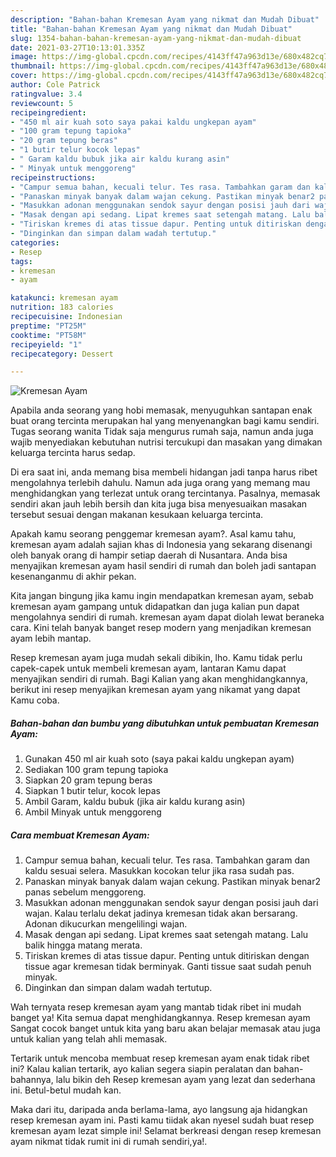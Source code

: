 ```yaml
---
description: "Bahan-bahan Kremesan Ayam yang nikmat dan Mudah Dibuat"
title: "Bahan-bahan Kremesan Ayam yang nikmat dan Mudah Dibuat"
slug: 1354-bahan-bahan-kremesan-ayam-yang-nikmat-dan-mudah-dibuat
date: 2021-03-27T10:13:01.335Z
image: https://img-global.cpcdn.com/recipes/4143ff47a963d13e/680x482cq70/kremesan-ayam-foto-resep-utama.jpg
thumbnail: https://img-global.cpcdn.com/recipes/4143ff47a963d13e/680x482cq70/kremesan-ayam-foto-resep-utama.jpg
cover: https://img-global.cpcdn.com/recipes/4143ff47a963d13e/680x482cq70/kremesan-ayam-foto-resep-utama.jpg
author: Cole Patrick
ratingvalue: 3.4
reviewcount: 5
recipeingredient:
- "450 ml air kuah soto saya pakai kaldu ungkepan ayam"
- "100 gram tepung tapioka"
- "20 gram tepung beras"
- "1 butir telur kocok lepas"
- " Garam kaldu bubuk jika air kaldu kurang asin"
- " Minyak untuk menggoreng"
recipeinstructions:
- "Campur semua bahan, kecuali telur. Tes rasa. Tambahkan garam dan kaldu sesuai selera. Masukkan kocokan telur jika rasa sudah pas."
- "Panaskan minyak banyak dalam wajan cekung. Pastikan minyak benar2 panas sebelum menggoreng."
- "Masukkan adonan menggunakan sendok sayur dengan posisi jauh dari wajan. Kalau terlalu dekat jadinya kremesan tidak akan bersarang. Adonan dikucurkan mengelilingi wajan."
- "Masak dengan api sedang. Lipat kremes saat setengah matang. Lalu balik hingga matang merata."
- "Tiriskan kremes di atas tissue dapur. Penting untuk ditiriskan dengan tissue agar kremesan tidak berminyak. Ganti tissue saat sudah penuh minyak."
- "Dinginkan dan simpan dalam wadah tertutup."
categories:
- Resep
tags:
- kremesan
- ayam

katakunci: kremesan ayam 
nutrition: 183 calories
recipecuisine: Indonesian
preptime: "PT25M"
cooktime: "PT58M"
recipeyield: "1"
recipecategory: Dessert

---
```



![Kremesan Ayam](https://img-global.cpcdn.com/recipes/4143ff47a963d13e/680x482cq70/kremesan-ayam-foto-resep-utama.jpg)

Apabila anda seorang yang hobi memasak, menyuguhkan santapan enak buat orang tercinta merupakan hal yang menyenangkan bagi kamu sendiri. Tugas seorang  wanita Tidak saja mengurus rumah saja, namun anda juga wajib menyediakan kebutuhan nutrisi tercukupi dan masakan yang dimakan keluarga tercinta harus sedap.

Di era  saat ini, anda memang bisa membeli hidangan jadi tanpa harus ribet mengolahnya terlebih dahulu. Namun ada juga orang yang memang mau menghidangkan yang terlezat untuk orang tercintanya. Pasalnya, memasak sendiri akan jauh lebih bersih dan kita juga bisa menyesuaikan masakan tersebut sesuai dengan makanan kesukaan keluarga tercinta. 



Apakah kamu seorang penggemar kremesan ayam?. Asal kamu tahu, kremesan ayam adalah sajian khas di Indonesia yang sekarang disenangi oleh banyak orang di hampir setiap daerah di Nusantara. Anda bisa menyajikan kremesan ayam hasil sendiri di rumah dan boleh jadi santapan kesenanganmu di akhir pekan.

Kita jangan bingung jika kamu ingin mendapatkan kremesan ayam, sebab kremesan ayam gampang untuk didapatkan dan juga kalian pun dapat mengolahnya sendiri di rumah. kremesan ayam dapat diolah lewat beraneka cara. Kini telah banyak banget resep modern yang menjadikan kremesan ayam lebih mantap.

Resep kremesan ayam juga mudah sekali dibikin, lho. Kamu tidak perlu capek-capek untuk membeli kremesan ayam, lantaran Kamu dapat menyajikan sendiri di rumah. Bagi Kalian yang akan menghidangkannya, berikut ini resep menyajikan kremesan ayam yang nikamat yang dapat Kamu coba.

<!--inarticleads1-->

##### Bahan-bahan dan bumbu yang dibutuhkan untuk pembuatan Kremesan Ayam:

1. Gunakan 450 ml air kuah soto (saya pakai kaldu ungkepan ayam)
1. Sediakan 100 gram tepung tapioka
1. Siapkan 20 gram tepung beras
1. Siapkan 1 butir telur, kocok lepas
1. Ambil  Garam, kaldu bubuk (jika air kaldu kurang asin)
1. Ambil  Minyak untuk menggoreng




<!--inarticleads2-->

##### Cara membuat Kremesan Ayam:

1. Campur semua bahan, kecuali telur. Tes rasa. Tambahkan garam dan kaldu sesuai selera. Masukkan kocokan telur jika rasa sudah pas.
1. Panaskan minyak banyak dalam wajan cekung. Pastikan minyak benar2 panas sebelum menggoreng.
1. Masukkan adonan menggunakan sendok sayur dengan posisi jauh dari wajan. Kalau terlalu dekat jadinya kremesan tidak akan bersarang. Adonan dikucurkan mengelilingi wajan.
1. Masak dengan api sedang. Lipat kremes saat setengah matang. Lalu balik hingga matang merata.
1. Tiriskan kremes di atas tissue dapur. Penting untuk ditiriskan dengan tissue agar kremesan tidak berminyak. Ganti tissue saat sudah penuh minyak.
1. Dinginkan dan simpan dalam wadah tertutup.




Wah ternyata resep kremesan ayam yang mantab tidak ribet ini mudah banget ya! Kita semua dapat menghidangkannya. Resep kremesan ayam Sangat cocok banget untuk kita yang baru akan belajar memasak atau juga untuk kalian yang telah ahli memasak.

Tertarik untuk mencoba membuat resep kremesan ayam enak tidak ribet ini? Kalau kalian tertarik, ayo kalian segera siapin peralatan dan bahan-bahannya, lalu bikin deh Resep kremesan ayam yang lezat dan sederhana ini. Betul-betul mudah kan. 

Maka dari itu, daripada anda berlama-lama, ayo langsung aja hidangkan resep kremesan ayam ini. Pasti kamu tiidak akan nyesel sudah buat resep kremesan ayam lezat simple ini! Selamat berkreasi dengan resep kremesan ayam nikmat tidak rumit ini di rumah sendiri,ya!.

